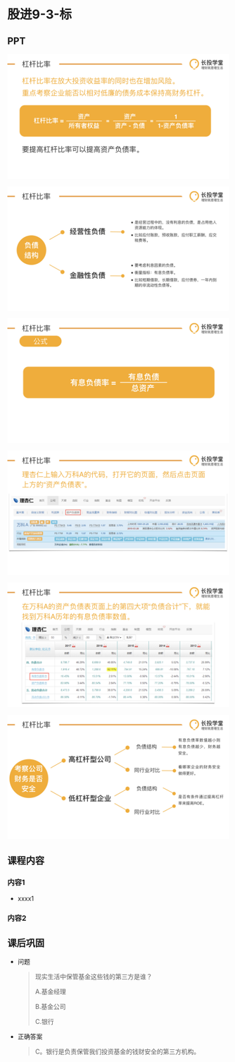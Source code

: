 # 股进9-3-标

## PPT

![课程ppt](assets/9-3-1.jpg)

![课程ppt](assets/9-3-2.jpg)

![课程ppt](assets/9-3-3.jpg)

![课程ppt](assets/9-3-4.jpg)

![课程ppt](assets/9-3-5.jpg)

![课程ppt](assets/9-3-6.jpg)

## 课程内容

### 内容1

- xxxx1

  > 

### 内容2

## 课后巩固

- 问题

  > 现实生活中保管基金这些钱的第三方是谁？
  >
  > A.基金经理
  >
  > B.基金公司
  >
  > C.银行

- 正确答案

  > C。银行是负责保管我们投资基金的钱财安全的第三方机构。